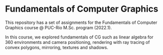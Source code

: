 # Fundamentals of Computer Graphics


This repository has a set of assignments for the Fundamentals of Computer Graphics course @ PUC-Rio M.Sc. program (2022.1).

In this course, we explored fundamentals of CG such as linear algebra for 360 environments and camera positioning, rendering with ray tracing of convex polygons, mirroring, textures and shadows.


